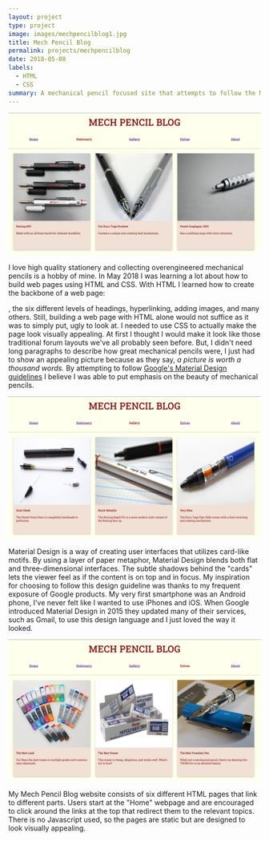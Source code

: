 ```yaml
---
layout: project
type: project
image: images/mechpencilblog1.jpg
title: Mech Pencil Blog
permalink: projects/mechpencilblog
date: 2018-05-08
labels:
  - HTML
  - CSS
summary: A mechanical pencil focused site that attempts to follow the Material Design guidelines by Google.
---
```


<img class="ui large rounded image" src="../images/mechpencilblog2.jpg">

I love high quality stationery and collecting overengineered mechanical pencils is a hobby of mine. In May 2018 I was learning a lot about how to build web pages using HTML and CSS. With HTML I learned how to create the backbone of a web page: <div>, the six different levels of headings, hyperlinking, adding images, and many others. Still, building a web page with HTML alone would not suffice as it was to simply put, ugly to look at. I needed to use CSS to actually make the page look visually appealing. At first I thought I would make it look like those traditional forum layouts we've all probably seen before. But, I didn't need long paragraphs to describe how great mechanical pencils were, I just had to show an appealing picture because as they say, *a picture is worth a thousand words.* By attempting to follow [Google's Material Design guidelines](https://material.io/design) I believe I was able to put emphasis on the beauty of mechanical pencils. 

<img class="ui large rounded image" src="../images/mechpencilblog3.jpg">

Material Design is a way of creating user interfaces that utilizes card-like motifs. By using a layer of paper metaphor, Material Design blends both flat and three-dimensional interfaces. The subtle shadows behind the "cards" lets the viewer feel as if the content is on top and in focus. My inspiration for choosing to follow this design guideline was thanks to my frequent exposure of Google products. My very first smartphone was an Android phone, I've never felt like I wanted to use iPhones and iOS. When Google introduced Material Design in 2015 they updated many of their services, such as Gmail, to use this design language and I just loved the way it looked. 

<img class="ui large rounded image" src="../images/mechpencilblog4.jpg">

My Mech Pencil Blog website consists of six different HTML pages that link to different parts. Users start at the "Home" webpage and are encouraged to click around the links at the top that redirect them to the relevant topics. There is no Javascript used, so the pages are static but are designed to look visually appealing. 
